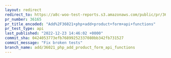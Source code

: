 ```yaml
---
layout: redirect
redirect_to: https://a8c-woo-test-reports.s3.amazonaws.com/public/pr/36165/api/index.html
pr_number: 36165
pr_title_encoded: "Add%2F36021+php+add+product+form+api+functions"
pr_test_type: api
last_published: "2022-12-23 14:46:02 +0000"
commit_sha: 0424053773efb76899252337080bb342fb731527
commit_message: "Fix broken tests"
branch_name: add/36021_php_add_product_form_api_functions
---
```

